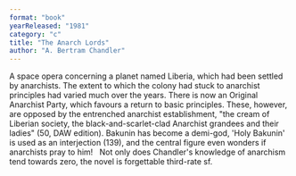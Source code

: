 ```yaml
---
format: "book"
yearReleased: "1981"
category: "c"
title: "The Anarch Lords"
author: "A. Bertram Chandler"
---
```

A space opera concerning a planet named Liberia, which had been settled by anarchists. The extent to which the colony had stuck to anarchist principles had varied much over the years. There is now an Original Anarchist Party, which favours a return to basic principles. These, however, are opposed by the entrenched anarchist establishment,  "the cream of Liberian society, the black-and-scarlet-clad Anarchist grandees and their ladies" (50, DAW edition). Bakunin has become a demi-god,  'Holy Bakunin' is used as an interjection (139), and the central figure even  wonders if anarchists pray to him!
 
Not only does Chandler's knowledge of anarchism tend towards zero, the novel is forgettable third-rate sf.